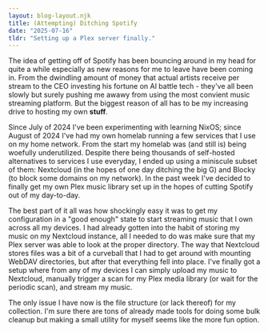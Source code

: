 ```yaml
---
layout: blog-layout.njk
title: (Attempting) Ditching Spotify
date: "2025-07-16"
tldr: "Setting up a Plex server finally."
---
```


The idea of getting off of Spotify has been bouncing around in my head for
quite a while especially as new reasons for me to leave have been coming in.
From the dwindling amount of money that actual artists receive per stream to
the CEO investing his fortune on AI battle tech - they've all been slowly but
surely pushing me awawy from using the most convient music streaming platform.
But the biggest reason of all has to be my increasing drive to hosting my own
**stuff**.

Since July of 2024 I've been experimenting with learning NixOS; since August of
2024 I've had my own homelab running a few services that I use on my home
network. From the start my homelab was (and still is) being woefully
underutilized. Despite there being thousands of self-hosted alternatives to
services I use everyday, I ended up using a miniscule subset of them: Nextcloud
(in the hopes of one day ditching the big G) and Blocky (to block some domains
on my network). In the past week I've decided to finally get my own Plex music
library set up in the hopes of cutting Spotify out of my day-to-day.

The best part of it all was how shockingly easy it was to get my configuration
in a "good enough" state to start streaming music that I own across all my
devices. I had already gotten into the habit of storing my music on my Nextcloud
instance, all I needed to do was make sure that my Plex server was able to look
at the proper directory. The way that Nextcloud stores files was a bit of a
curveball that I had to get around with mounting WebDAV directories, but after
that everything fell into place. I've finally got a setup where from any of my
devices I can simply upload my music to Nextcloud, manually trigger a scan for
my Plex media library (or wait for the periodic scan), and stream my music.

The only issue I have now is the file structure (or lack thereof) for my
collection. I'm sure there are tons of already made tools for doing some bulk
cleanup but making a small utility for myself seems like the more fun option.

